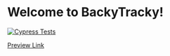 # Welcome to BackyTracky!

[![Cypress Tests](https://github.com/DennisSmuda/backytracky-remix/actions/workflows/main.yaml/badge.svg)](https://github.com/DennisSmuda/backytracky-remix/actions/workflows/main.yaml)

[Preview Link](https://candid-phoenix-aa6f0b.netlify.app/track/3dc14b1a-56b4-44de-b7c4-e78611d3d1bc)
